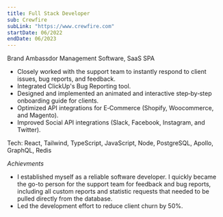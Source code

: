 ```yaml
---
title: Full Stack Developer
sub: Crewfire
subLink: "https://www.crewfire.com"
startDate: 06/2022
endDate: 06/2023
---
```


Brand Ambassdor Management Software, SaaS SPA

- Closely worked with the support team to instantly respond to client issues, bug reports, and feedback.
- Integrated ClickUp's Bug Reporting tool.
- Designed and implemented an animated and interactive step‑by‑step onboarding guide for clients.
- Optimized API integrations for E‑Commerce (Shopify, Woocommerce, and Magento).
- Improved Social API integrations (Slack, Facebook, Instagram, and Twitter).

Tech: React, Tailwind, TypeScript, JavaScript, Node, PostgreSQL, Apollo, GraphQL, Redis

_Achievments_

- I established myself as a reliable software developer. I quickly became the go-to person for
  the support team for feedback and bug reports, including all custom reports and statistic
  requests that needed to be pulled directly from the database.
- Led the development effort to reduce client churn by 50%.
